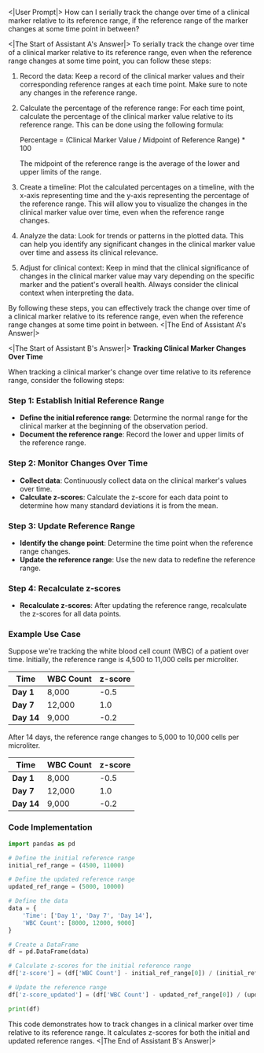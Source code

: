 <|User Prompt|>
How can I serially track the change over time of a clinical marker relative to its reference range, if the reference range of the marker changes at some time point in between?

<|The Start of Assistant A's Answer|>
To serially track the change over time of a clinical marker relative to its reference range, even when the reference range changes at some time point, you can follow these steps:

1. Record the data: Keep a record of the clinical marker values and their corresponding reference ranges at each time point. Make sure to note any changes in the reference range.

2. Calculate the percentage of the reference range: For each time point, calculate the percentage of the clinical marker value relative to its reference range. This can be done using the following formula:

   Percentage = (Clinical Marker Value / Midpoint of Reference Range) * 100

   The midpoint of the reference range is the average of the lower and upper limits of the range.

3. Create a timeline: Plot the calculated percentages on a timeline, with the x-axis representing time and the y-axis representing the percentage of the reference range. This will allow you to visualize the changes in the clinical marker value over time, even when the reference range changes.

4. Analyze the data: Look for trends or patterns in the plotted data. This can help you identify any significant changes in the clinical marker value over time and assess its clinical relevance.

5. Adjust for clinical context: Keep in mind that the clinical significance of changes in the clinical marker value may vary depending on the specific marker and the patient's overall health. Always consider the clinical context when interpreting the data.

By following these steps, you can effectively track the change over time of a clinical marker relative to its reference range, even when the reference range changes at some time point in between.
<|The End of Assistant A's Answer|>

<|The Start of Assistant B's Answer|>
**Tracking Clinical Marker Changes Over Time**

When tracking a clinical marker's change over time relative to its reference range, consider the following steps:

### **Step 1: Establish Initial Reference Range**

- **Define the initial reference range**: Determine the normal range for the clinical marker at the beginning of the observation period.
- **Document the reference range**: Record the lower and upper limits of the reference range.

### **Step 2: Monitor Changes Over Time**

- **Collect data**: Continuously collect data on the clinical marker's values over time.
- **Calculate z-scores**: Calculate the z-score for each data point to determine how many standard deviations it is from the mean.

### **Step 3: Update Reference Range**

- **Identify the change point**: Determine the time point when the reference range changes.
- **Update the reference range**: Use the new data to redefine the reference range.

### **Step 4: Recalculate z-scores**

- **Recalculate z-scores**: After updating the reference range, recalculate the z-scores for all data points.

### **Example Use Case**

Suppose we're tracking the white blood cell count (WBC) of a patient over time. Initially, the reference range is 4,500 to 11,000 cells per microliter.

| **Time** | **WBC Count** | **z-score** |
| --- | --- | --- |
| **Day 1** | 8,000 | -0.5 |
| **Day 7** | 12,000 | 1.0 |
| **Day 14** | 9,000 | -0.2 |

After 14 days, the reference range changes to 5,000 to 10,000 cells per microliter.

| **Time** | **WBC Count** | **z-score** |
| --- | --- | --- |
| **Day 1** | 8,000 | -0.5 |
| **Day 7** | 12,000 | 1.0 |
| **Day 14** | 9,000 | -0.2 |

### **Code Implementation**

```python
import pandas as pd

# Define the initial reference range
initial_ref_range = (4500, 11000)

# Define the updated reference range
updated_ref_range = (5000, 10000)

# Define the data
data = {
    'Time': ['Day 1', 'Day 7', 'Day 14'],
    'WBC Count': [8000, 12000, 9000]
}

# Create a DataFrame
df = pd.DataFrame(data)

# Calculate z-scores for the initial reference range
df['z-score'] = (df['WBC Count'] - initial_ref_range[0]) / (initial_ref_range[1] - initial_ref_range[0])

# Update the reference range
df['z-score_updated'] = (df['WBC Count'] - updated_ref_range[0]) / (updated_ref_range[1] - updated_ref_range[0])

print(df)
```

This code demonstrates how to track changes in a clinical marker over time relative to its reference range. It calculates z-scores for both the initial and updated reference ranges.
<|The End of Assistant B's Answer|>